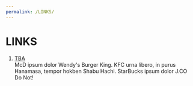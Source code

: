 ```yaml
---
permalink: /LINKS/
---
```


# LINKS

1. [TBA](https://en.wikipedia.org/wiki/To_be_announced)<br>
McD ipsum dolor Wendy's Burger King.
KFC urna libero, in purus Hanamasa, tempor hokben Shabu Hachi.
StarBucks ipsum dolor J.CO Do Not!
